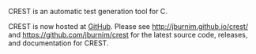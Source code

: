 CREST is an automatic test generation tool for C.

CREST is now hosted at [GitHub](https://github.com/jburnim/crest).  Please see http://jburnim.github.io/crest/ and https://github.com/jburnim/crest for the latest source code, releases, and documentation for CREST.